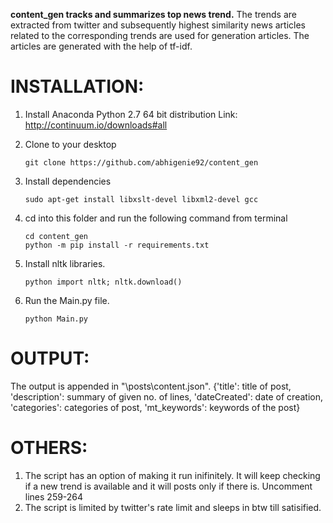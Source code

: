 

**content_gen tracks and summarizes top news trend.** The trends are extracted from twitter and subsequently highest similarity news articles related to the corresponding trends are used for generation articles. The articles are generated with the help of tf-idf.

INSTALLATION:
==============
1. Install Anaconda Python 2.7 64 bit distribution
	Link: http://continuum.io/downloads#all
2. Clone to your desktop

	```
	git clone https://github.com/abhigenie92/content_gen
	
	```
3. Install dependencies
 	```	
	sudo apt-get install libxslt-devel libxml2-devel gcc
	```

4. cd into this folder and run the following command from terminal
	
	```
	cd content_gen
	python -m pip install -r requirements.txt
	```
5. Install nltk libraries.

    ```
    python import nltk; nltk.download()
    ```
6. Run the Main.py file.
	
	```
	python Main.py
	```

OUTPUT:
==============
The output is appended in "\posts\content.json". 
 	{'title': title of post, 'description': summary of given no. of lines, 'dateCreated': date of creation, 'categories': categories of post, 'mt_keywords': keywords of the post}

OTHERS:
==============
1. The script has an option of making it run inifinitely. It will keep checking if a new trend is available and it will posts only if there is.
	Uncomment lines 259-264
2.  The script is limited by twitter's rate limit and sleeps in btw till satisified.

